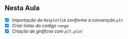 ## Nesta Aula
  - [X] _Importação do `Matplotlib` conforme a convenção `plt`_
  - [X] _Criar listas do código `range`_
  - [X] _Criação de gráficos com `plt.plot`_
